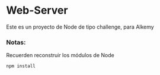 # Web-Server

Este es un proyecto de Node de tipo challenge, para Alkemy

### Notas:
Recuerden reconstruir los módulos de Node
```
npm install
```

